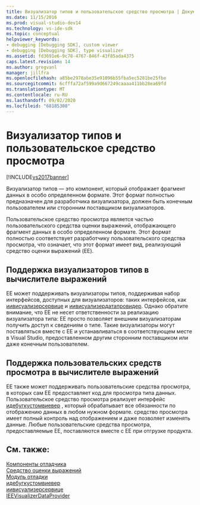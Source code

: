 ```yaml
---
title: Визуализатор типов и пользовательское средство просмотра | Документация Майкрософт
ms.date: 11/15/2016
ms.prod: visual-studio-dev14
ms.technology: vs-ide-sdk
ms.topic: conceptual
helpviewer_keywords:
- debugging [Debugging SDK], custom viewer
- debugging [Debugging SDK], type visualizer
ms.assetid: fd3691e6-9c78-4767-846f-43f85ada4375
caps.latest.revision: 14
ms.author: gregvanl
manager: jillfra
ms.openlocfilehash: a85be2978abe35e91096b55fba5ec5281be25fbe
ms.sourcegitcommit: 6cfffa72af599a9d667249caaaa411bb28ea69fd
ms.translationtype: MT
ms.contentlocale: ru-RU
ms.lasthandoff: 09/02/2020
ms.locfileid: "68185308"
---
```

# <a name="type-visualizer-and-custom-viewer"></a>Визуализатор типов и пользовательское средство просмотра
[!INCLUDE[vs2017banner](../../includes/vs2017banner.md)]

Визуализатор типов — это компонент, который отображает фрагмент данных в особо определенном формате. Этот формат полностью предназначен для разработчика визуализатора, должен быть конечным пользователем или сторонним поставщиком визуализаторов.  
  
 Пользовательское средство просмотра является частью пользовательского средства оценки выражений, отображающего фрагмент данных в особо определенном формате. Этот формат полностью соответствует разработчику пользовательского средства просмотра, что означает, что этот формат имеет вид, реализующий средство оценки выражений (EE).  
  
## <a name="support-for-type-visualizers-in-an-expression-evaluator"></a>Поддержка визуализаторов типов в вычислителе выражений  
 EE может поддерживать визуализаторы типов, поддерживая набор интерфейсов, доступных для визуализаторов: таких интерфейсов, как [иивисуализерсервице](../../extensibility/debugger/reference/ieevisualizerservice.md) и [иивисуализердатапровидер](../../extensibility/debugger/reference/ieevisualizerdataprovider.md). Однако обратите внимание, что EE не несет ответственности за реализацию визуализатора типа: EE просто позволяет внешним визуализаторам получить доступ к сведениям о типе. Такие визуализаторы могут поставляться вместе с EE и устанавливаться в соответствующем месте в Visual Studio, предоставленном другим сторонним поставщиком или даже конечным пользователем.  
  
## <a name="support-for-custom-viewers-in-an-expression-evaluator"></a>Поддержка пользовательских средств просмотра в вычислителе выражений  
 EE также может поддерживать пользовательские средства просмотра, в которых сам EE предоставляет код для просмотра типа данных. Пользовательское средство просмотра реализует интерфейс [идебугкустомвиевер](../../extensibility/debugger/reference/idebugcustomviewer.md) , который обрабатывает все обязанности по отображению данных в любом нужном формате. средство просмотра имеет полный контроль над отображением и даже позволяет изменять данные. Любые пользовательские средства просмотра, предоставляемые EE, поставляются вместе с EE при отгрузке продукта.  
  
## <a name="see-also"></a>См. также:  
 [Компоненты отладчика](../../extensibility/debugger/debugger-components.md)   
 [Средство оценки выражений](../../extensibility/debugger/expression-evaluator.md)   
 [Модуль отладки](../../extensibility/debugger/debug-engine.md)   
 [идебугкустомвиевер](../../extensibility/debugger/reference/idebugcustomviewer.md)   
 [иивисуализерсервице](../../extensibility/debugger/reference/ieevisualizerservice.md)   
 [IEEVisualizerDataProvider](../../extensibility/debugger/reference/ieevisualizerdataprovider.md)
